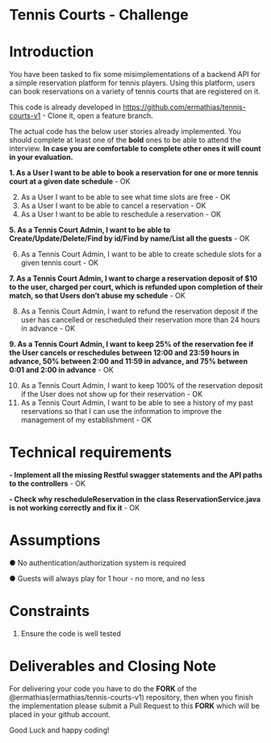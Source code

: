 # Tennis Courts - Challenge

# Introduction 
You have been tasked to fix some misimplementations of a backend API for a simple reservation platform for tennis players. Using this platform, users can book reservations on a variety of tennis courts that are registered on it. 

This code is already developed in https://github.com/ermathias/tennis-courts-v1 - Clone it, open a feature branch.

The actual code has the below user stories already implemented. You should complete at least one of the **bold** ones to be able to attend the interview. **In case you are comfortable to complete other ones it will count in your evaluation.**

**1. As a User I want to be able to book a reservation for one or more tennis court at a given date schedule** - OK

2. As a User I want to be able to see what time slots are free - OK
3. As a User I want to be able to cancel a reservation - OK
4. As a User I want to be able to reschedule a reservation - OK

**5. As a Tennis Court Admin, I want to be able to Create/Update/Delete/Find by id/Find by name/List all the guests** - OK

6. As a Tennis Court Admin, I want to be able to create schedule slots for a given tennis court - OK

**7. As a Tennis Court Admin, I want to charge a reservation deposit of $10 to the user, charged per court, which is refunded upon completion of their match, so that Users don’t abuse my schedule** - OK

8. As a Tennis Court Admin, I want to refund the reservation deposit if the user has cancelled or rescheduled their reservation more than 24 hours in advance - OK

**9. As a Tennis Court Admin, I want to keep 25% of the reservation fee if the User cancels or reschedules between 12:00 and 23:59 hours in advance, 50% between 2:00 and 11:59 in advance, and 75% between 0:01 and 2:00 in advance** - OK

10. As a Tennis Court Admin, I want to keep 100% of the reservation deposit if the User does not show up for their reservation - OK
11. As a Tennis Court Admin, I want to be able to see a history of my past reservations so that I can use the information to improve the management of my establishment - OK 

# Technical requirements
 
 **- Implement all the missing Restful swagger statements and the API paths to the controllers** - OK
 
 **- Check why rescheduleReservation in the class ReservationService.java is not working correctly and fix it** - OK
 
# Assumptions 
●	No authentication/authorization system is required 

●	Guests will always play for 1 hour - no more, and no less 
 
# Constraints 
1. Ensure the code is well tested
 
# Deliverables and Closing Note 
For delivering your code you have to do the **FORK** of the @ermathias(ermathias/tennis-courts-v1) repository, then when you finish the implementation please submit a Pull Request to this **FORK** which will be placed in your github account.

Good Luck and happy coding!
